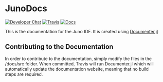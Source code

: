 # JunoDocs

[![Developer Chat](https://badges.gitter.im/Join%20Chat.svg)](https://gitter.im/JunoLab/Juno)
[![Travis](https://travis-ci.org/JunoLab/JunoDocs.jl.svg?branch=master)](https://travis-ci.org/JunoLab/JunoDocs.jl)
[![Docs](https://img.shields.io/badge/docs-latest-blue.svg)](https://JunoLab.github.io/JunoDocs.jl/latest)

This is the documentation for the Juno IDE. It is created using [Documenter.jl](https://github.com/JuliaDocs/Documenter.jl)

## Contributing to the Documentation


In order to contribute to the documentation, simply modify the files in the /docs/src
folder. When committed, Travis will run Documenter.jl which will automatically
update the documentation website, meaning that no build steps are required.
